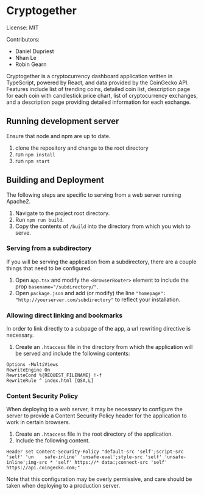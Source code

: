 # Cryptogether

License: MIT

Contributors:

- Daniel Dupriest
- Nhan Le
- Robin Gearn

Cryptogether is a cryptocurrency dashboard application written in TypeScript, powered by React, and data provided by the CoinGecko API. Features include list of trending coins, detailed coin list, description page for each coin with candlestick price chart, list of cryptocurrency exchanges, and a description page providing detailed information for each exchange.

## Running development server

Ensure that node and npm are up to date.

1. clone the repository and change to the root directory
2. run `npm install`
3. run `npm start`

## Building and Deployment

The following steps are specific to serving from a web server running Apache2.

1. Navigate to the project root directory.
2. Run `npm run build`.
3. Copy the contents of `/build` into the directory from which you wish to serve.

### Serving from a subdirectory

If you will be serving the application from a subdirectory, there are a couple things that need to be configured.

1. Open `App.tsx` and modify the `<BrowserRouter>` element to include the prop `basename="/subdirectory/"`.
2. Open `package.json` and add (or modify) the line `"homepage": "http://yourserver.com/subdirectory"` to reflect your installation.

### Allowing direct linking and bookmarks

In order to link directly to a subpage of the app, a url rewriting directive is necessary.

1. Create an `.htaccess` file in the directory from which the application will be served and include the following contents:

```
Options -MultiViews
RewriteEngine On
RewriteCond %{REQUEST_FILENAME} !-f
RewriteRule ^ index.html [QSA,L]
```

### Content Security Policy

When deploying to a web server, it may be necessary to configure the server to provide a Content Security Policy header for the application to work in certain browsers.

1. Create an `.htaccess` file in the root directory of the application.
2. Include the following content.

```
Header set Content-Security-Policy "default-src 'self';script-src 'self' 'un    safe-inline' 'unsafe-eval';style-src 'self' 'unsafe-inline';img-src * 'self' https://* data:;connect-src 'self' https://api.coingecko.com;"
```

Note that this configuration may be overly permissive, and care should be taken when deploying to a production server.
